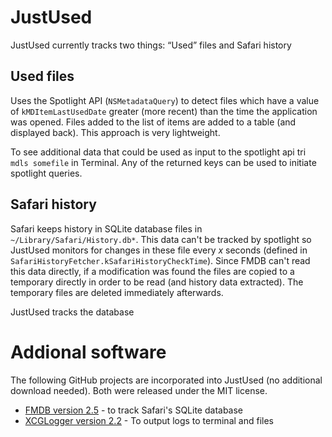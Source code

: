 # JustUsed

JustUsed currently tracks two things: “Used” files and Safari history

## Used files

Uses the Spotlight API (```NSMetadataQuery```) to detect files which have a value of ```kMDItemLastUsedDate``` greater (more recent) than the time the application was opened. Files added to the list of items are added to a table (and displayed back). This approach is very lightweight.

To see additional data that could be used as input to the spotlight api tri ```mdls somefile``` in Terminal. Any of the returned keys can be used to initiate spotlight queries.

## Safari history

Safari keeps history in SQLite database files in ```~/Library/Safari/History.db*```. This data can't be tracked by spotlight so JustUsed monitors for changes in these file every *x* seconds (defined in ```SafariHistoryFetcher.kSafariHistoryCheckTime```). Since FMDB can't read this data directly, if a modification was found the files are copied to a temporary directly in order to be read (and history data extracted). The temporary files are deleted immediately afterwards.

JustUsed tracks the database 

# Addional software

The following GitHub projects are incorporated into JustUsed (no additional download needed). Both were released under the MIT license.

- [FMDB version 2.5](https://github.com/ccgus/fmdb/releases/tag/v2.5) - to track Safari's SQLite database
- [XCGLogger version 2.2](https://github.com/DaveWoodCom/XCGLogger/releases/tag/Version_2.2) - To output logs to terminal and files

